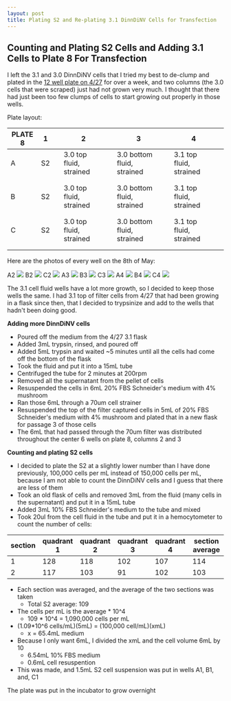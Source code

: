 ```yaml
---
layout: post
title: Plating S2 and Re-plating 3.1 DinnDiNV Cells for Transfection
---
```


## Counting and Plating S2 Cells and Adding 3.1 Cells to Plate 8 For Transfection 

I left the 3.1 and 3.0 DinnDiNV cells that I tried my best to de-clump and plated in the [12 well plate on 4/27](https://meschedl.github.io/Unckless-Lab-Notebook-Maggie/2023/04/27/Checking-Cells-and-Cell-Work-04-27.html) for over a week, and two columns (the 3.0 cells that were scraped) just had not grown very much. I thought that there had just been too few clumps of cells to start growing out properly in those wells. 

Plate layout: 

| PLATE 8 | 1                   |   | 2                      |   | 3                      |   | 4                      |   |
|---------|---------------------|---|------------------------|---|------------------------|---|------------------------|---|
| A       | S2                  |   | 3.0 top fluid, strained|   |3.0 bottom fluid, strained|   | 3.1 top fluid, strained|   |
|         |                     |   |                        |   |                        |   |                        |   |
|         |                     |   |                        |   |                        |   |                        |   |
| B       | S2                  |   | 3.0 top fluid, strained|   |3.0 bottom fluid, strained|   | 3.1 top fluid, strained|   |
|         |                     |   |                        |   |                        |   |                        |   |
|         |                     |   |                        |   |                        |   |                        |   |
| C       | S2                  |   | 3.0 top fluid, strained|   |3.0 bottom fluid, strained|   | 3.1 top fluid, strained|   |
|         |                     |   |                        |   |                        |   |                        |   |
|         |                     |   |                        |   |                        |   |                        |   |

Here are the photos of every well on the 8th of May:

A2
![](https://raw.githubusercontent.com/meschedl/Unckless-Lab-Notebook-Maggie/master/images/plate_8_A2.jpeg)
B2
![](https://raw.githubusercontent.com/meschedl/Unckless-Lab-Notebook-Maggie/master/images/plate_8_B2.jpeg)
C2
![](https://raw.githubusercontent.com/meschedl/Unckless-Lab-Notebook-Maggie/master/images/plate_8_C2.jpeg)
A3
![](https://raw.githubusercontent.com/meschedl/Unckless-Lab-Notebook-Maggie/master/images/plate_8_A3.jpeg)
B3
![](https://raw.githubusercontent.com/meschedl/Unckless-Lab-Notebook-Maggie/master/images/Plate_8_B3.jpeg)
C3
![](https://raw.githubusercontent.com/meschedl/Unckless-Lab-Notebook-Maggie/master/images/plate_8_C3.jpeg)
A4
![](https://raw.githubusercontent.com/meschedl/Unckless-Lab-Notebook-Maggie/master/images/Plate_8_A4.jpeg)
B4
![](https://raw.githubusercontent.com/meschedl/Unckless-Lab-Notebook-Maggie/master/images/Plate_8_B4.jpeg)
C4
![](https://raw.githubusercontent.com/meschedl/Unckless-Lab-Notebook-Maggie/master/images/Plate_8_C4.jpeg)

The 3.1 cell fluid wells have a lot more growth, so I decided to keep those wells the same. I had 3.1 top of filter cells from 4/27 that had been growing in a flask since then, that I decided to trypsinize and add to the wells that hadn't been doing good. 

**Adding more DinnDiNV cells**
- Poured off the medium from the 4/27 3.1 flask 
- Added 3mL trypsin, rinsed, and poured off
- Added 5mL trypsin and waited ~5 minutes until all the cells had come off the bottom of the flask 
- Took the fluid and put it into a 15mL tube 
- Centrifuged the tube for 2 minutes at 200rpm 
- Removed all the supernatant from the pellet of cells 
- Resuspended the cells in 6mL 20% FBS Schneider's medium with 4% mushroom 
- Ran those 6mL through a 70um cell strainer 
- Resuspended the top of the filter captured cells in 5mL of 20% FBS Schneider's medium with 4% mushroom and plated that in a new flask for passage 3 of those cells
- The 6mL that had passed through the 70um filter was distributed throughout the center 6 wells on plate 8, columns 2 and 3 

**Counting and plating S2 cells**
- I decided to plate the S2 at a slightly lower number than I have done previously, 100,000 cells per mL instead of 150,000 cells per mL, because I am not able to count the DinnDiNV cells and I guess that there are less of them 
- Took an old flask of cells and removed 3mL from the fluid (many cells in the supernatant) and put it in a 15mL tube
- Added 3mL 10% FBS Schneider's medium to the tube and mixed 
- Took 20ul from the cell fluid in the tube and put it in a hemocytometer to count the number of cells:

|section|quadrant 1|quadrant 2| quadrant 3| quadrant 4|section average|
|---|---|---|---|---|---|
|1|128|118|102|107|114|
|2|117|103|91|102|103|

- Each section was averaged, and the average of the two sections was taken
  - Total S2 average: 109
- The cells per mL is the average * 10^4
  - 109 * 10^4 = 1,090,000 cells per mL 
- (1.09*10^6 cells/mL)(5mL) = (100,000 cell/mL)(xmL)
    - x = 65.4mL medium
- Because I only want 6mL, I divided the xmL and the cell volume 6mL by 10
    - 6.54mL 10% FBS medium 
    - 0.6mL cell resuspention 
- This was made, and 1.5mL S2 cell suspension was put in wells A1, B1, and, C1

The plate was put in the incubator to grow overnight 